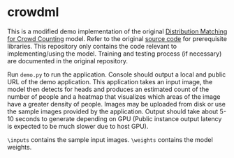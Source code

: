 # crowdml

This is a modified demo implementation of the original [Distribution Matching for Crowd Counting](https://paperswithcode.com/paper/distribution-matching-for-crowd-counting) model. Refer to the original [source code](https://github.com/cvlab-stonybrook/DM-Count) for prerequisite libraries. This repository only contains the code relevant to implementing/using the model. Training and testing process (if necessary) are documented in the original repository.

Run `demo.py` to run the application. Console should output a local and public URL of the demo application. This application takes an input image, the model then detects for heads and produces an estimated count of the number of people and a heatmap that visualizes which areas of the image have a greater density of people. Images may be uploaded from disk or use the sample images provided by the application. Output should take about 5-10 seconds to generate depending on GPU (Public instance output latency is expected to be much slower due to host GPU).

`\inputs` contains the sample input images. 
`\weights` contains the model weights.
 

